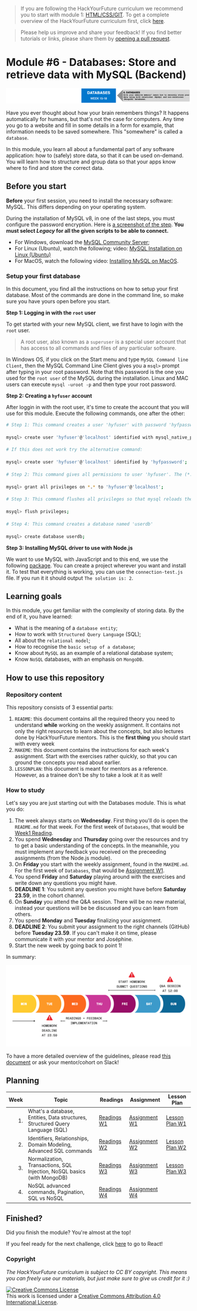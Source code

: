 > If you are following the HackYourFuture curriculum we recommend you to start with module
> 1: [HTML/CSS/GIT](https://github.com/HackYourFuture/HTML-CSS). To get a complete overview of the HackYourFuture
> curriculum first, click [here](https://github.com/HackYourFuture/curriculum).

> Please help us improve and share your feedback! If you find better tutorials or links, please share them
> by [opening a pull request](https://github.com/HackYourFuture/databases/pulls).

# Module #6 - Databases: Store and retrieve data with MySQL (Backend)

![Databases](./assets/databases.png)

Have you ever thought about how your brain remembers things? It happens automatically for humans, but that's not the case for computers. Any time you go to a website and fill in some details in a form for example, that information needs to be saved somewhere. This "somewhere" is called a `database`.

In this module, you learn all about a fundamental part of any software application: how to (safely) store data, so that it can be used on-demand. You will learn how to structure and group data so that your apps know where to find and store the correct data.

## Before you start

**Before** your first session, you need to install the necessary software: MySQL. This differs depending on your operating system.

During the installation of MySQL v8, in one of the last steps, you must configure the password encryption. Here is [a screenshot of the step](./assets/MySQL-security-setup.jpg). **You must select _Legacy_ for all the given scripts to be able to connect.**

- For Windows, download the [MySQL Community Server](https://dev.mysql.com/downloads/mysql/);
- For Linux (Ubuntu), watch the following;
  video: [MySQL Installation on Linux (Ubuntu)](https://www.youtube.com/watch?v=Y_LibBhOGOY)
- For MacOS, watch the following video: [Installing MySQL on MacOS](https://www.youtube.com/watch?v=HxCXyxFEA0s).

### Setup your first database

In this document, you find all the instructions on how to setup your first database. Most of the commands are done in the command line, so make sure you have yours open before you start.

**Step 1: Logging in with the `root` user**

To get started with your new MySQL client, we first have to login with the `root` user.

> A root user, also known as a `superuser` is a special user account that has access to all commands and files of any
> particular software.

In Windows OS, if you click on the Start menu and type `MySQL Command line Client`, then the MySQL Command Line Client gives you a `msql>` prompt after typing in your root password. Note that this password is the one you used for the `root user` of the MySQL during the installation. Linux and MAC users can execute `mysql -uroot -p` and then type your root password.

**Step 2: Creating a `hyfuser` account**

After loggin in with the root user, it's time to create the account that you will use for this module. Execute the following commands, one after the other:

```bash
# Step 1: This command creates a user 'hyfuser' with password 'hyfpassword' for the database server at 'localhost'

mysql> create user 'hyfuser'@'localhost' identified with mysql_native_password by 'hyfpassword';

# If this does not work try the alternative command:

mysql> create user 'hyfuser'@'localhost' identified by 'hyfpassword';

# Step 2: This command gives all permissions to user 'hyfuser'. The (*.*) means every table of every database.

mysql> grant all privileges on *.* to 'hyfuser'@'localhost';

# Step 3: This command flushes all privileges so that mysql reloads the grant table and our changes are enabled

msyql> flush privileges;

# Step 4: This command creates a database named 'userdb'

mysql> create database userdb;
```

**Step 3: Installing MySQL driver to use with Node.js**

We want to use MySQL with JavaScript and to this end, we use the following [package](https://github.com/mysqljs/mysql). You can create a project wherever you want and install it. To test that everything is working, you can use the `connection-test.js` file. If you run it it should output `The solution is: 2`.

## Learning goals

In this module, you get familiar with the complexity of storing data. By the end of it, you have learned:

- What is the meaning of a `database entity`;
- How to work with `Structured Query Language` (SQL);
- All about the `relational model`;
- How to recognise the `basic setup of a database`;
- Know about `MySQL` as an example of a relational database system;
- Know `NoSQL` databases, with an emphasis on `MongoDB`.

## How to use this repository

### Repository content

This repository consists of 3 essential parts:

1. `README`: this document contains all the required theory you need to understand **while** working on the weekly assignment. It contains not only the right resources to learn about the concepts, but also lectures done by HackYourFuture mentors. This is the **first thing** you should start with every week
2. `MAKEME`: this document contains the instructions for each week's assignment. Start with the exercises rather quickly, so that you can ground the concepts you read about earlier.
3. `LESSONPLAN`: this document is meant for mentors as a reference. However, as a trainee don't be shy to take a look at it as well!

### How to study

Let's say you are just starting out with the Databases module. This is what you do:

1. The week always starts on **Wednesday**. First thing you'll do is open the `README.md` for that week. For the first week of `Databases`, that would be [Week1 Reading](/Week1/README.md).
2. You spend **Wednesday** and **Thursday** going over the resources and try to get a basic understanding of the concepts. In the meanwhile, you must implement any feedback you received on the preceeding assignments (from the Node.js module).
3. On **Friday** you start with the weekly assignment, found in the `MAKEME.md`. For the first week of `Databases`, that would be [Assignment W1](/Week1/MAKEME.md).
4. You spend **Friday** and **Saturday** playing around with the exercises and write down any questions you might have.
5. **DEADLINE 1**: You submit any question you might have before **Saturday 23.59**, in the cohort channel.
6. On **Sunday** you attend the Q&A session. There will be no new material, instead your questions will be be discussed and you can learn from others.
7. You spend **Monday** and **Tuesday** finalizing your assignment.
8. **DEADLINE 2**: You submit your assignment to the right channels (GitHub) before **Tuesday 23.59**. If you can't make it on time, please communicate it with your mentor and Joséphine.
9. Start the new week by going back to point 1!

In summary:

![Weekflow](assets/weekflow.png)

To have a more detailed overview of the guidelines, please read [this document](https://docs.google.com/document/d/1JUaEbxMQTyljAPFsWIbbLwwvvIXZ0VCHmCCN8RaeVIc/edit?usp=sharing) or ask your mentor/cohort on Slack!

## Planning

| Week | Topic                                                                         | Readings                       | Assignment                       | Lesson Plan                           |
| ---: | ----------------------------------------------------------------------------- | ------------------------------ | ------------------------------ | ------------------------------------- |
|   1. | What's a database, Entities, Data structures, Structured Query Language (SQL) | [Readings W1](Week1/README.md) | [Assignment W1](Week1/MAKEME.md) | [Lesson Plan W1](Week1/LESSONPLAN.md) |
|   2. | Identifiers, Relationships, Domain Modeling, Advanced SQL commands            | [Readings W2](Week2/README.md) | [Assignment W2](Week2/MAKEME.md) | [Lesson Plan W2](Week2/LESSONPLAN.md) |
|   3. | Normalization, Transactions, SQL Injection, NoSQL basics (with MongoDB)       | [Readings W3](Week3/README.md) | [Assignment W3](Week3/MAKEME.md) | [Lesson Plan W3](Week3/LESSONPLAN.md) |
|   4. | NoSQL advanced commands, Pagination, SQL vs NoSQL                             | [Readings W4](Week4/README.md) | [Assignment W4](Week4/MAKEME.md) |  |

## Finished?

Did you finish the module? You're almost at the top!

If you feel ready for the next challenge, click [here](https://www.github.com/HackYourFuture/react) to go to React!

### Copyright

_The HackYourFuture curriculum is subject to CC BY copyright. This means you can freely use our materials, but just make sure to give us credit for it :)_

<a rel="license" href="http://creativecommons.org/licenses/by/4.0/"><img alt="Creative Commons License" style="border-width:0" src="https://i.creativecommons.org/l/by/4.0/88x31.png" /></a><br />
This work is licensed under a <a rel="license" href="http://creativecommons.org/licenses/by/4.0/">Creative Commons
Attribution 4.0 International License</a>.
